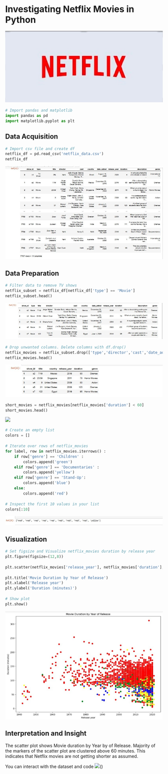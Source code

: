 # Investigating Netflix Movies in Python

![](Netflix.jpg)

```python
# Import pandas and matplotlib
import pandas as pd
import matplotlib.pyplot as plt
```

## Data Acquisition

```python
# Import csv file and create df
netflix_df = pd.read_csv('netflix_data.csv')
netflix_df
```
![](netflix_df.jpg)

## Data Preparation

```python
# Filter data to remove TV shows
netflix_subset = netflix_df[netflix_df['type'] == 'Movie']
netflix_subset.head()
```
![](netflix__subset.head.jpg)

```python
# Drop unwanted columns. Delete columns with df.drop()
netflix_movies = netflix_subset.drop(['type','director','cast','date_added','description'], axis = 1)
netflix_movies.head()
```
![](netflix_movies.head.jpg)

```python
short_movies = netflix_movies[netflix_movies['duration'] < 60]
short_movies.head()
```
![](short_movies.head.jpg)

```python
# Create an empty list
colors = []

# Iterate over rows of netflix_movies
for label, row in netflix_movies.iterrows() :
    if row['genre'] == 'Children' :
        colors.append('green')
    elif row['genre'] == 'Documentaries' :
        colors.append('yellow')
    elif row['genre'] == 'Stand-Up':
        colors.append('blue')
    else:
        colors.append('red')
        
# Inspect the first 10 values in your list        
colors[:10]
```
![](colors.jpg)

## Visualization

```python
# Set figsize and Visualize netflix_movies duration by release year
plt.figure(figsize=(12,8))

plt.scatter(netflix_movies['release_year'], netflix_movies['duration'], c=colors)

plt.title('Movie Duration by Year of Release')
plt.xlabel('Release year')
plt.ylabel('Duration (minutes)')

# Show plot
plt.show()
```
![](scatter_plot.jpg)

## Interpretation and Insight

The scatter plot shows Movie duration by Year by of Release. Majority of the markers of the scatter plot are clustered above 60 minutes. This indicates that Netflix movies are not getting shorter as assumed. 

You can interact with the dataset and code ![](here)()
